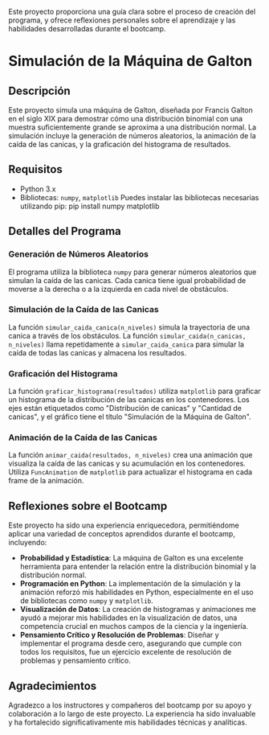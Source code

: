 Este proyecto proporciona una guía clara sobre el proceso de creación del programa, y ofrece reflexiones personales sobre el aprendizaje y las habilidades desarrolladas durante el bootcamp.
# Simulación de la Máquina de Galton
## Descripción
Este proyecto simula una máquina de Galton, diseñada por Francis Galton en el siglo XIX para demostrar cómo una distribución binomial con una muestra suficientemente grande se aproxima a una distribución normal. La simulación incluye la generación de números aleatorios, la animación de la caída de las canicas, y la graficación del histograma de resultados.
## Requisitos
- Python 3.x
- Bibliotecas: `numpy`, `matplotlib`
Puedes instalar las bibliotecas necesarias utilizando pip:
pip install numpy matplotlib

## Detalles del Programa

### Generación de Números Aleatorios

El programa utiliza la biblioteca `numpy` para generar números aleatorios que simulan la caída de las canicas. Cada canica tiene igual probabilidad de moverse a la derecha o a la izquierda en cada nivel de obstáculos.

### Simulación de la Caída de las Canicas

La función `simular_caida_canica(n_niveles)` simula la trayectoria de una canica a través de los obstáculos. La función `simular_caida(n_canicas, n_niveles)` llama repetidamente a `simular_caida_canica` para simular la caída de todas las canicas y almacena los resultados.

### Graficación del Histograma

La función `graficar_histograma(resultados)` utiliza `matplotlib` para graficar un histograma de la distribución de las canicas en los contenedores. Los ejes están etiquetados como "Distribución de canicas" y "Cantidad de canicas", y el gráfico tiene el título "Simulación de la Máquina de Galton".

### Animación de la Caída de las Canicas

La función `animar_caida(resultados, n_niveles)` crea una animación que visualiza la caída de las canicas y su acumulación en los contenedores. Utiliza `FuncAnimation` de `matplotlib` para actualizar el histograma en cada frame de la animación.

## Reflexiones sobre el Bootcamp

Este proyecto ha sido una experiencia enriquecedora, permitiéndome aplicar una variedad de conceptos aprendidos durante el bootcamp, incluyendo:

- **Probabilidad y Estadística**: La máquina de Galton es una excelente herramienta para entender la relación entre la distribución binomial y la distribución normal.
- **Programación en Python**: La implementación de la simulación y la animación reforzó mis habilidades en Python, especialmente en el uso de bibliotecas como `numpy` y `matplotlib`.
- **Visualización de Datos**: La creación de histogramas y animaciones me ayudó a mejorar mis habilidades en la visualización de datos, una competencia crucial en muchos campos de la ciencia y la ingeniería.
- **Pensamiento Crítico y Resolución de Problemas**: Diseñar y implementar el programa desde cero, asegurando que cumple con todos los requisitos, fue un ejercicio excelente de resolución de problemas y pensamiento crítico.

## Agradecimientos

Agradezco a los instructores y compañeros del bootcamp por su apoyo y colaboración a lo largo de este proyecto. La experiencia ha sido invaluable y ha fortalecido significativamente mis habilidades técnicas y analíticas.
